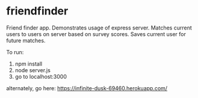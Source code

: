 # friendfinder

Friend finder app. Demonstrates usage of express server. Matches current users to users on server based on survey scores. Saves current user for future matches.

To run:
1) npm install
2) node server.js
3) go to localhost:3000

alternately, go here: https://infinite-dusk-69460.herokuapp.com/
